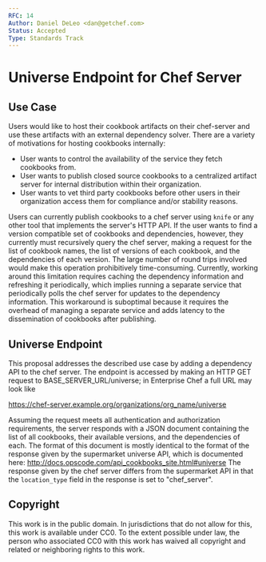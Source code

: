 ```yaml
---
RFC: 14
Author: Daniel DeLeo <dan@getchef.com>
Status: Accepted
Type: Standards Track
---
```


# Universe Endpoint for Chef Server

## Use Case

Users would like to host their cookbook artifacts on their chef-server
and use these artifacts with an external dependency solver. There are a
variety of motivations for hosting cookbooks internally:

* User wants to control the availability of the service they fetch
cookbooks from.
* User wants to publish closed source cookbooks to a centralized
artifact server for internal distribution within their organization.
* User wants to vet third party cookbooks before other users in their
organization access them for compliance and/or stability reasons.

Users can currently publish cookbooks to a chef server using `knife` or
any other tool that implements the server's HTTP API. If the user wants
to find a version compatible set of cookbooks and dependencies, however,
they currently must recursively query the chef server, making a request
for the list of cookbook names, the list of versions of each cookbook,
and the dependencies of each version. The large number of round trips
involved would make this operation prohibitively time-consuming.
Currently, working around this limitation requires caching the
dependency information and refreshing it periodically, which implies
running a separate service that periodically polls the chef server for
updates to the dependency information. This workaround is suboptimal
because it requires the overhead of managing a separate service and adds
latency to the dissemination of cookbooks after publishing.

## Universe Endpoint

This proposal addresses the described use case by adding a dependency
API to the chef server. The endpoint is accessed by making an HTTP GET
request to BASE_SERVER_URL/universe; in Enterprise Chef a full URL may
look like 

  https://chef-server.example.org/organizations/org_name/universe

Assuming the request meets all authentication and authorization
requirements, the server responds with a JSON document containing the
list of all cookbooks, their available versions, and the dependencies of
each. The format of this document is mostly identical to the format of
the response given by the supermarket universe API, which is documented
here: http://docs.opscode.com/api_cookbooks_site.html#universe The
response given by the chef server differs from the supermarket API in
that the `location_type` field in the response is set to "chef_server".

## Copyright

This work is in the public domain. In jurisdictions that do not allow for this,
this work is available under CC0. To the extent possible under law, the person
who associated CC0 with this work has waived all copyright and related or
neighboring rights to this work.
